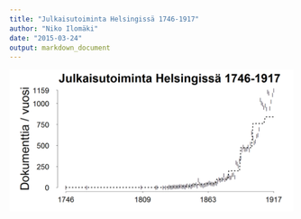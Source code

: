 ```yaml
---
title: "Julkaisutoiminta Helsingissä 1746-1917"
author: "Niko Ilomäki"
date: "2015-03-24"
output: markdown_document
---
```






![plot of chunk Helsinki](figure/Helsinki-1.png) 


